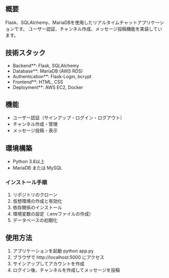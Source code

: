 
## 概要
Flask、SQLAlchemy、MariaDBを使用したリアルタイムチャットアプリケーションです。
ユーザー認証、チャンネル作成、メッセージ投稿機能を実装しています。

## 技術スタック
- Backend**: Flask, SQLAlchemy
- Database**: MariaDB (AWS RDS)
- Authentication**: Flask-Login, bcrypt
- Frontend**: HTML, CSS
- Deployment**: AWS EC2, Docker

## 機能
- ユーザー認証（サインアップ・ログイン・ログアウト）
- チャンネル作成・管理
- メッセージ投稿・表示

## 環境構築
- Python 3.8以上
- MariaDB または MySQL

### インストール手順
1. リポジトリのクローン
2. 仮想環境の作成と有効化
3. 依存関係のインストール
4. 環境変数の設定（.envファイルの作成）
5. データベースの初期化

## 使用方法
1. アプリケーションを起動
python app.py
2. ブラウザで http://localhost:5000 にアクセス
3. サインアップしてアカウントを作成
4. ログイン後、チャンネルを作成してメッセージを投稿